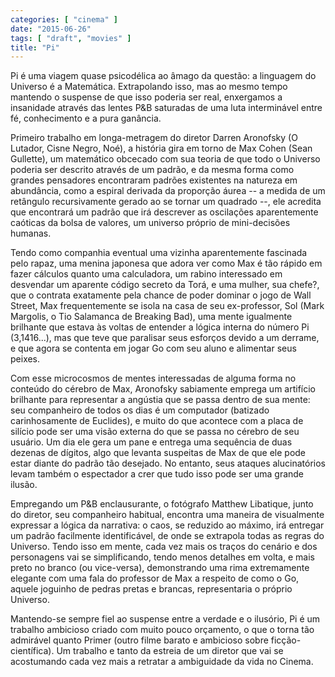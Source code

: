 ```yaml
---
categories: [ "cinema" ]
date: "2015-06-26"
tags: [ "draft", "movies" ]
title: "Pi"
---
```

Pi é uma viagem quase psicodélica ao âmago da questão: a linguagem
do Universo é a Matemática. Extrapolando isso, mas ao mesmo tempo
mantendo o suspense de que isso poderia ser real, enxergamos a insanidade
através das lentes P&B saturadas de uma luta interminável entre fé,
conhecimento e a pura ganância.

Primeiro trabalho em longa-metragem do diretor Darren Aronofsky (O
Lutador, Cisne Negro, Noé), a história gira em torno de Max Cohen
(Sean Gullette), um matemático obcecado com sua teoria de que todo o
Universo poderia ser descrito através de um padrão, e da mesma forma
como grandes pensadores encontraram padrões existentes na natureza em
abundância, como a espiral derivada da proporção áurea -- a medida
de um retângulo recursivamente gerado ao se tornar um quadrado --, ele
acredita que encontrará um padrão que irá descrever as oscilações
aparentemente caóticas da bolsa de valores, um universo próprio de
mini-decisões humanas.

Tendo como companhia eventual uma vizinha aparentemente fascinada pelo
rapaz, uma menina japonesa que adora ver como Max é tão rápido
em fazer cálculos quanto uma calculadora, um rabino interessado em
desvendar um aparente código secreto da Torá, e uma mulher, sua chefe?,
que o contrata exatamente pela chance de poder dominar o jogo de Wall
Street, Max frequentemente se isola na casa de seu ex-professor, Sol
(Mark Margolis, o Tio Salamanca de Breaking Bad), uma mente igualmente
brilhante que estava às voltas de entender a lógica interna do número
Pi (3,1416...), mas que teve que paralisar seus esforços devido a um
derrame, e que agora se contenta em jogar Go com seu aluno e alimentar
seus peixes.

Com esse microcosmos de mentes interessadas de alguma forma no conteúdo
do cérebro de Max, Aronofsky sabiamente emprega um artifício brilhante
para representar a angústia que se passa dentro de sua mente: seu
companheiro de todos os dias é um computador (batizado carinhosamente
de Euclides), e muito do que acontece com a placa de silício pode ser
uma visão externa do que se passa no cérebro de seu usuário. Um dia
ele gera um pane e entrega uma sequência de duas dezenas de dígitos,
algo que levanta suspeitas de Max de que ele pode estar diante do padrão
tão desejado. No entanto, seus ataques alucinatórios levam também o
espectador a crer que tudo isso pode ser uma grande ilusão.

Empregando um P&B enclausurante, o fotógrafo Matthew Libatique,
junto do diretor, seu companheiro habitual, encontra uma maneira de
visualmente expressar a lógica da narrativa: o caos, se reduzido ao
máximo, irá entregar um padrão facilmente identificável, de onde
se extrapola todas as regras do Universo. Tendo isso em mente, cada
vez mais os traços do cenário e dos personagens vai se simplificando,
tendo menos detalhes em volta, e mais preto no branco (ou vice-versa),
demonstrando uma rima extremamente elegante com uma fala do professor de
Max a respeito de como o Go, aquele joguinho de pedras pretas e brancas,
representaria o próprio Universo.

Mantendo-se sempre fiel ao suspense entre a verdade e o ilusório,
Pi é um trabalho ambicioso criado com muito pouco orçamento, o que o
torna tão admirável quanto Primer (outro filme barato e ambicioso sobre
ficção-científica). Um trabalho e tanto da estreia de um diretor que
vai se acostumando cada vez mais a retratar a ambiguidade da vida no
Cinema.
